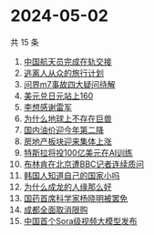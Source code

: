 # 2024-05-02

共 15 条

<!-- BEGIN ZHIHUSEARCH -->
<!-- 最后更新时间 Thu May 02 2024 12:13:16 GMT+0800 (China Standard Time) -->
1. [中国航天员完成在轨交接](https://www.zhihu.com/search?q=中国航天员完成在轨交接)
1. [逃离人从众的旅行计划](https://www.zhihu.com/search?q=逃离人从众的旅行计划)
1. [问界m7事故四大疑问待解](https://www.zhihu.com/search?q=问界m7事故四大疑问待解)
1. [美元兑日元站上160](https://www.zhihu.com/search?q=美元兑日元站上160)
1. [李想感谢雷军](https://www.zhihu.com/search?q=李想感谢雷军)
1. [为什么地球上不存在巨兽](https://www.zhihu.com/search?q=为什么地球上不存在巨兽)
1. [国内油价迎今年第二降](https://www.zhihu.com/search?q=国内油价迎今年第二降)
1. [房地产板块迎来集体上涨](https://www.zhihu.com/search?q=房地产板块迎来集体上涨)
1. [特斯拉将投100亿美元在AI训练](https://www.zhihu.com/search?q=特斯拉将投100亿美元在AI训练)
1. [布林肯在北京遭BBC记者连续质问](https://www.zhihu.com/search?q=布林肯在北京遭BBC记者连续质问)
1. [韩国人知道自己的国家小吗](https://www.zhihu.com/search?q=韩国人知道自己的国家小吗)
1. [为什么成龙的人缘那么好](https://www.zhihu.com/search?q=为什么成龙的人缘那么好)
1. [国药首席科学家杨晓明被罢免](https://www.zhihu.com/search?q=国药首席科学家杨晓明被罢免)
1. [成都全面取消限购](https://www.zhihu.com/search?q=成都全面取消限购)
1. [中国首个Sora级视频大模型发布](https://www.zhihu.com/search?q=中国首个Sora级视频大模型发布)
<!-- END ZHIHUSEARCH -->
